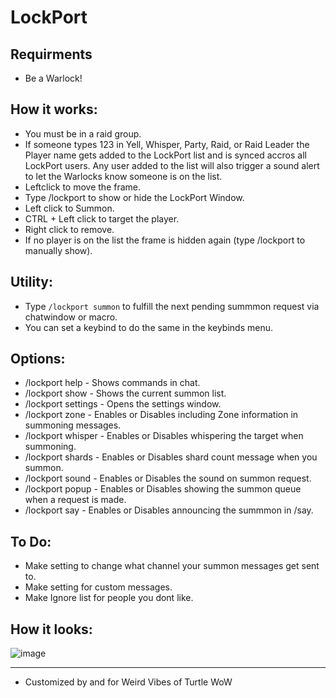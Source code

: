 # LockPort

## Requirments

- Be a Warlock!

## How it works:

- You must be in a raid group.
- If someone types 123 in Yell, Whisper, Party, Raid, or Raid Leader the Player name gets added to the LockPort list and is synced accros all LockPort users. Any user added to the list will also trigger a sound alert to let the Warlocks know someone is on the list.
- Leftclick to move the frame.
- Type /lockport to show or hide the LockPort Window.
- Left click to Summon.
- CTRL + Left click to target the player.
- Right click to remove.
- If no player is on the list the frame is hidden again (type /lockport to manually show).

## Utility:
- Type `/lockport summon` to fulfill the next pending summmon request via chatwindow or macro.
- You can set a keybind to do the same in the keybinds menu.

## Options:

- /lockport help - Shows commands in chat.
- /lockport show - Shows the current summon list.
- /lockport settings - Opens the settings window.
- /lockport zone - Enables or Disables including Zone information in summoning messages.
- /lockport whisper - Enables or Disables whispering the target when summoning.
- /lockport shards - Enables or Disables shard count message when you summon.
- /lockport sound - Enables or Disables the sound on summon request.
- /lockport popup - Enables or Disables showing the summon queue when a request is made.
- /lockport say - Enables or Disables announcing the summmon in /say.

## To Do:
- Make setting to change what channel your summon messages get sent to.
- Make setting for custom messages.
- Make Ignore list for people you dont like.

## How it looks:

![image](https://user-images.githubusercontent.com/90982783/214228599-b9ffbdbe-cfde-438f-b493-f8b89519656d.png)

___
* Customized by and for Weird Vibes of Turtle WoW  
